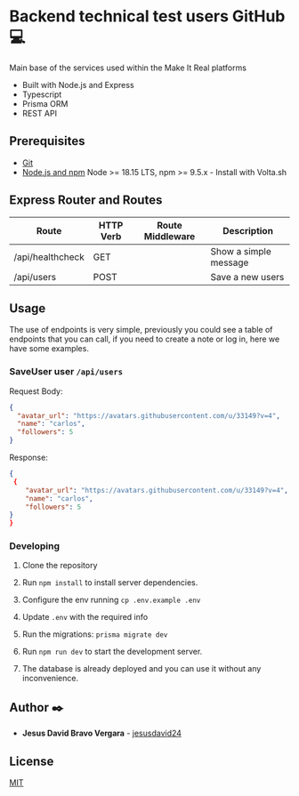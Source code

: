 # Backend technical test users GitHub 💻

Main base of the services used within the Make It Real platforms

- Built with Node.js and Express
- Typescript
- Prisma ORM
- REST API

## Prerequisites

- [Git](https://git-scm.com/downloads)
- [Node.js and npm](https://nodejs.org) Node >= 18.15 LTS, npm >= 9.5.x - Install with Volta.sh

## Express Router and Routes

| Route            | HTTP Verb | Route Middleware | Description           |
| ---------------- | --------- | ---------------- | --------------------- |
| /api/healthcheck | GET       |                  | Show a simple message |
| /api/users       | POST      |                  | Save a new users      |

## Usage

The use of endpoints is very simple, previously you could see a table of endpoints that you can call, if you need to create a note or log in, here we have some examples.

### SaveUser **user** `/api/users`

Request Body:

```json
{
  "avatar_url": "https://avatars.githubusercontent.com/u/33149?v=4",
  "name": "carlos",
  "followers": 5
}
```

Response:

```json
{
 {
    "avatar_url": "https://avatars.githubusercontent.com/u/33149?v=4",
    "name": "carlos",
    "followers": 5
}
}
```

### Developing

1. Clone the repository

2. Run `npm install` to install server dependencies.

3. Configure the env running `cp .env.example .env`

4. Update `.env` with the required info

5. Run the migrations: `prisma migrate dev`

6. Run `npm run dev` to start the development server.

7. The database is already deployed and you can use it without any inconvenience.

## Author ✒️

- **Jesus David Bravo Vergara** - [jesusdavid24](www.linkedin.com/in/jesusdavidb)

## License

[MIT](LICENSE)
